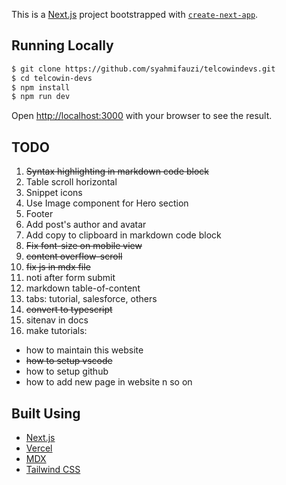 This is a [Next.js](https://nextjs.org/) project bootstrapped with [`create-next-app`](https://github.com/vercel/next.js/tree/canary/packages/create-next-app).

## Running Locally

```bash
$ git clone https://github.com/syahmifauzi/telcowindevs.git
$ cd telcowin-devs
$ npm install
$ npm run dev
```

Open [http://localhost:3000](http://localhost:3000) with your browser to see the result.

## TODO

1. ~~Syntax highlighting in markdown code block~~
2. Table scroll horizontal
3. Snippet icons
4. Use Image component for Hero section
5. Footer
6. Add post's author and avatar
7. Add copy to clipboard in markdown code block
8. ~~Fix font-size on mobile view~~
9. ~~content overflow-scroll~~
10. ~~fix js in mdx file~~
11. noti after form submit
12. markdown table-of-content
13. tabs: tutorial, salesforce, others
14. ~~convert to typescript~~
15. sitenav in docs
16. make tutorials:

- how to maintain this website
- ~~how to setup vscode~~
- how to setup github
- how to add new page in website n so on

## Built Using

- [Next.js](https://nextjs.org/)
- [Vercel](https://vercel.com/)
- [MDX](https://github.com/mdx-js/mdx)
- [Tailwind CSS](https://tailwindcss.com/)
